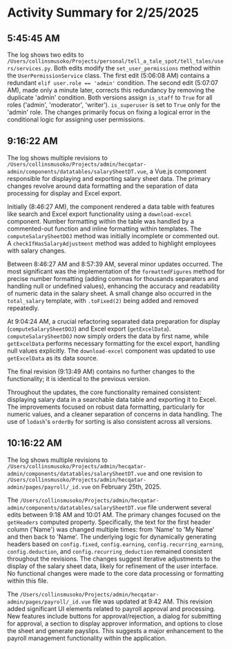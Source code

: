 # Activity Summary for 2/25/2025

## 5:45:45 AM
The log shows two edits to `/Users/collinsmusoko/Projects/personal/tell_a_tale_spot/tell_tales/users/services.py`.  Both edits modify the `set_user_permissions` method within the `UserPermissionService` class.  The first edit (5:06:08 AM) contains a redundant `elif user.role == 'admin'` condition. The second edit (5:07:07 AM), made only a minute later, corrects this redundancy by removing the duplicate 'admin' condition.  Both versions assign `is_staff` to `True` for all roles ('admin', 'moderator', 'writer').  `is_superuser` is set to `True` only for the 'admin' role.  The changes primarily focus on fixing a logical error in the conditional logic for assigning user permissions.


## 9:16:22 AM
The log shows multiple revisions to `/Users/collinsmusoko/Projects/admin/hecqatar-admin/components/datatables/salarySheetDT.vue`, a Vue.js component responsible for displaying and exporting salary sheet data.  The primary changes revolve around data formatting and the separation of data processing for display and Excel export.

Initially (8:46:27 AM), the component rendered a data table with features like search and Excel export functionality using a `download-excel` component.  Number formatting within the table was handled by a commented-out function and inline formatting within templates. The `computeSalarySheetDOJ` method was initially incomplete or commented out.  A `checkIfHasSalaryAdjustment` method was added to highlight employees with salary changes.


Between 8:46:27 AM and 8:57:39 AM, several minor updates occurred. The most significant was the implementation of the `formattedFigures` method for precise number formatting (adding commas for thousands separators and handling null or undefined values), enhancing the accuracy and readability of numeric data in the salary sheet. A small change also occurred in the `total_salary` template, with `.toFixed(2)` being added and removed repeatedly.

At 9:04:24 AM, a crucial refactoring separated data preparation for display (`computeSalarySheetDOJ`) and Excel export (`getExcelData`). `computeSalarySheetDOJ` now simply orders the data by first name, while `getExcelData` performs necessary formatting for the excel export, handling null values explicitly. The `download-excel` component was updated to use `getExcelData` as its data source.

The final revision (9:13:49 AM) contains no further changes to the functionality; it is identical to the previous version.

Throughout the updates, the core functionality remained consistent: displaying salary data in a searchable data table and exporting it to Excel.  The improvements focused on robust data formatting, particularly for numeric values, and a cleaner separation of concerns in data handling.  The use of `lodash`'s `orderBy` for sorting is also consistent across all versions.


## 10:16:22 AM
The log shows multiple revisions to `/Users/collinsmusoko/Projects/admin/hecqatar-admin/components/datatables/salarySheetDT.vue` and one revision to `/Users/collinsmusoko/Projects/admin/hecqatar-admin/pages/payroll/_id.vue` on February 25th, 2025.

The `/Users/collinsmusoko/Projects/admin/hecqatar-admin/components/datatables/salarySheetDT.vue` file underwent several edits between 9:18 AM and 10:01 AM.  The primary changes focused on the `getHeaders` computed property.  Specifically, the text for the first header column ('Name') was changed multiple times: from 'Name' to 'My Name' and then back to 'Name'. The underlying logic for dynamically generating headers based on `config.fixed`, `config.earning`, `config.recurring_earning`, `config.deduction`, and `config.recurring_deduction` remained consistent throughout the revisions.  The changes suggest iterative adjustments to the display of the salary sheet data, likely for refinement of the user interface.  No functional changes were made to the core data processing or formatting within this file.

The `/Users/collinsmusoko/Projects/admin/hecqatar-admin/pages/payroll/_id.vue` file was updated at 9:42 AM.  This revision added significant UI elements related to payroll approval and processing.  New features include buttons for approval/rejection, a dialog for submitting for approval, a section to display approver information, and options to close the sheet and generate payslips.  This suggests a major enhancement to the payroll management functionality within the application.
